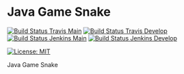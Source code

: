 # Java Game Snake

[![Build Status Travis Main](https://img.shields.io/travis/com/ursinn/java-game-snake/main?logo=travis&label=build%20main)](https://travis-ci.com/ursinn/java-game-snake)
[![Build Status Travis Develop](https://img.shields.io/travis/com/ursinn/java-game-snake/develop?logo=travis&label=build%20develop)](https://travis-ci.com/ursinn/java-game-snake)
[![Build Status Jenkins Main](https://img.shields.io/jenkins/build?jobUrl=https%3A%2F%2Fci.ursinn.dev%2Fjob%2Fursinn%2Fjob%2Fjava-game-snake%2Fjob%2Fmain%2F&label=build%20main&logo=jenkins)](https://ci.ursinn.dev/job/ursinn/job/java-game-snake)
[![Build Status Jenkins Develop](https://img.shields.io/jenkins/build?jobUrl=https%3A%2F%2Fci.ursinn.dev%2Fjob%2Fursinn%2Fjob%2Fjava-game-snake%2Fjob%2Fdevelop%2F&label=build%20develop&logo=jenkins)](https://ci.ursinn.dev/job/ursinn/job/java-game-snake)

[![License: MIT](https://img.shields.io/github/license/ursinn/java-game-snake)](https://opensource.org/licenses/MIT)

Java Game Snake
